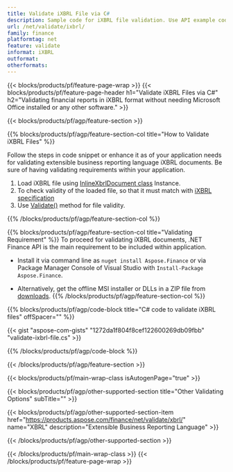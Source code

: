 ```yaml
---
title: Validate iXBRL File via C#
description: Sample code for iXBRL file validation. Use API example code to validate batch iXBRL files within .NET based applications. 
url: /net/validate/ixbrl/
family: finance
platformtag: net
feature: validate
informat: iXBRL
outformat: 
otherformats: 
---
```

{{< blocks/products/pf/feature-page-wrap >}}
{{< blocks/products/pf/feature-page-header h1="Validate iXBRL Files via C#" h2="Validating financial reports in iXBRL format without needing Microsoft Office installed or any other software." >}}

{{< blocks/products/pf/agp/feature-section >}}

{{% blocks/products/pf/agp/feature-section-col title="How to Validate iXBRL Files" %}}

Follow the steps in code snippet or enhance it as of your application needs for validating extensible business reporting language iXBRL documents. Be sure of having validating requirements within your application.

1. Load iXBRL file using [InlineXbrlDocument class](https://apireference.aspose.com/finance/net/aspose.finance.xbrl.inline/inlinexbrldocument) Instance.
1. To check validity of the loaded file, so that it must match with [iXBRL specification](http://www.xbrl.org/specification/inlinexbrl-part1/rec-2013-11-18/inlinexbrl-part1-rec-2013-11-18.html)
1. Use [Validate()](https://apireference.aspose.com/finance/net/aspose.finance.xbrl.inline/inlinexbrldocument/methods/validate) method for file validity.

{{% /blocks/products/pf/agp/feature-section-col %}}

{{% blocks/products/pf/agp/feature-section-col title="Validating Requirement" %}}
To proceed for validating iXBRL documents, .NET Finance API is the main requirement to be included within application. 
- Install it via command line as ```nuget install Aspose.Finance``` or via Package Manager Console of Visual Studio with ```Install-Package Aspose.Finance```.

- Alternatively, get the offline MSI installer or DLLs in a ZIP file from [downloads](https://downloads.aspose.com/finance/net).
{{% /blocks/products/pf/agp/feature-section-col %}}

{{% blocks/products/pf/agp/code-block title="C# code to validate iXBRL files" offSpacer="" %}}

{{< gist "aspose-com-gists" "1272da1f804f8cef122600269db09fbb" "validate-ixbrl-file.cs" >}}

{{% /blocks/products/pf/agp/code-block %}}

{{< /blocks/products/pf/agp/feature-section >}}

{{< blocks/products/pf/main-wrap-class isAutogenPage="true" >}}

{{< blocks/products/pf/agp/other-supported-section title="Other Validating Options" subTitle="" >}}

{{< blocks/products/pf/agp/other-supported-section-item href="https://products.aspose.com/finance/net/validate/xbrl/" name="XBRL" description="Extensible Business Reporting Language" >}}

{{< /blocks/products/pf/agp/other-supported-section >}}

{{< /blocks/products/pf/main-wrap-class >}}
{{< /blocks/products/pf/feature-page-wrap >}}